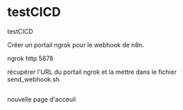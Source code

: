 # testCICD
testCICD

Créer un portail ngrok pour le webhook de n8n.

ngrok http 5678

récupérer l'URL du portail ngrok et la mettre dans le fichier send_webhook.sh

##

nouvelle page d'acceuil



